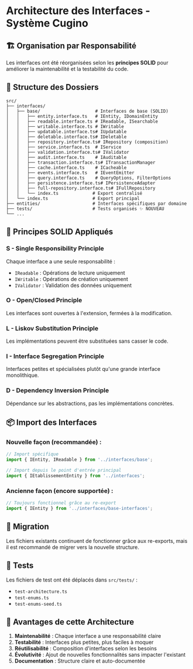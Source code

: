 # Architecture des Interfaces - Système Cugino

## 🏗️ Organisation par Responsabilité

Les interfaces ont été réorganisées selon les **principes SOLID** pour améliorer la maintenabilité et la testabilité du code.

## 📁 Structure des Dossiers

```
src/
├── interfaces/
│   ├── base/                     # Interfaces de base (SOLID)
│   │   ├── entity.interface.ts   # IEntity, IDomainEntity
│   │   ├── readable.interface.ts # IReadable, ISearchable
│   │   ├── writable.interface.ts # IWritable
│   │   ├── updatable.interface.ts# IUpdatable
│   │   ├── deletable.interface.ts# IDeletable
│   │   ├── repository.interface.ts# IRepository (composition)
│   │   ├── service.interface.ts  # IService
│   │   ├── validation.interface.ts# IValidator
│   │   ├── audit.interface.ts    # IAuditable
│   │   ├── transaction.interface.ts# ITransactionManager
│   │   ├── cache.interface.ts    # ICacheable
│   │   ├── events.interface.ts   # IEventEmitter
│   │   ├── query.interface.ts    # QueryOptions, FilterOptions
│   │   ├── persistence.interface.ts# IPersistenceAdapter
│   │   ├── full-repository.interface.ts# IFullRepository
│   │   └── index.ts             # Export centralisé
│   └── index.ts                 # Export principal
├── entities/                    # Interfaces spécifiques par domaine
├── tests/                       # Tests organisés ✨ NOUVEAU
└── ...
```

## 🎯 Principes SOLID Appliqués

### **S** - Single Responsibility Principle
Chaque interface a une seule responsabilité :
- `IReadable` : Opérations de lecture uniquement
- `IWritable` : Opérations de création uniquement
- `IValidator` : Validation des données uniquement

### **O** - Open/Closed Principle
Les interfaces sont ouvertes à l'extension, fermées à la modification.

### **L** - Liskov Substitution Principle
Les implémentations peuvent être substituées sans casser le code.

### **I** - Interface Segregation Principle
Interfaces petites et spécialisées plutôt qu'une grande interface monolithique.

### **D** - Dependency Inversion Principle
Dépendance sur les abstractions, pas les implémentations concrètes.

## 📦 Import des Interfaces

### Nouvelle façon (recommandée) :
```typescript
// Import spécifique
import { IEntity, IReadable } from '../interfaces/base';

// Import depuis le point d'entrée principal
import { IEtablissementEntity } from '../interfaces';
```

### Ancienne façon (encore supportée) :
```typescript
// Toujours fonctionnel grâce au re-export
import { IEntity } from '../interfaces/base-interfaces';
```

## 🔄 Migration

Les fichiers existants continuent de fonctionner grâce aux re-exports, mais il est recommandé de migrer vers la nouvelle structure.

## 🧪 Tests

Les fichiers de test ont été déplacés dans `src/tests/` :
- `test-architecture.ts`
- `test-enums.ts`
- `test-enums-seed.ts`

## 🚀 Avantages de cette Architecture

1. **Maintenabilité** : Chaque interface a une responsabilité claire
2. **Testabilité** : Interfaces plus petites, plus faciles à moquer
3. **Réutilisabilité** : Composition d'interfaces selon les besoins
4. **Évolutivité** : Ajout de nouvelles fonctionnalités sans impacter l'existant
5. **Documentation** : Structure claire et auto-documentée
